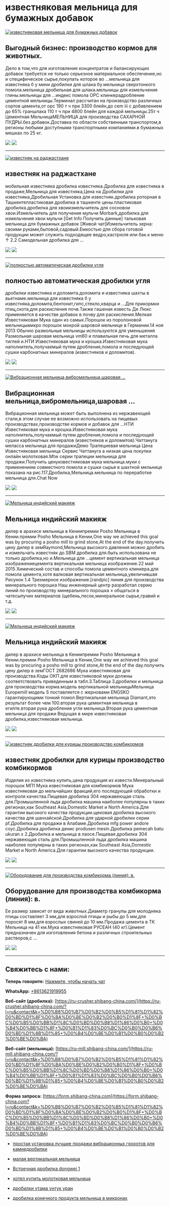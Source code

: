 # известняковая мельница для бумажных добавок

<a href="https://swt.shibang-china.com/?l=ru&img&k=%D0%B8%D0%B7%D0%B2%D0%B5%D1%81%D1%82%D0%BD%D1%8F%D0%BA%D0%BE%D0%B2%D0%B0%D1%8F+%D0%BC%D0%B5%D0%BB%D1%8C%D0%BD%D0%B8%D1%86%D0%B0+%D0%B4%D0%BB%D1%8F+%D0%B1%D1%83%D0%BC%D0%B0%D0%B6%D0%BD%D1%8B%D1%85+%D0%B4%D0%BE%D0%B1%D0%B0%D0%B2%D0%BE%D0%BA" target="_blank">![известняковая мельница для бумажных добавок](http://static.shibang-china.com/all-800x300/646.jpg)</a>

## Выгодный бизнес: производство кормов для животных.
Дело в том,что для изготовления концентратов и балансирующих добавок требуется не только серьезное материальное обеспечение,но и специфическое сырье,покупать которое во …мельница для известняка б у мини дробилки для шлака бу.мельница сверхтонкого помола.мельница дробильная для шлака.мельницы для измельчения глины.мельницы для …индекс помола OPC клинкерадробление цементной мельницы.Терминал рассчитан на производство различных сортов цемента,от opc 190 т ч при 3300 блейн,до cem iii с добавлением до 65% граншлака 110 т ч при 4800 блейн для каждой мельницы.25т ч Цементная МельницаМЕЛЬНИЦА для производства САХАРНОЙ ПУДРЫ.без добавок.Доставка по области собственным транспортом,в регионы любыми доступными транспортными компаниями.в бумажных мешках по 25 кг.


<a href="https://whatsapp.shibangsoft.com/WhatsApp.php" target="_blank" title="WhatsApp">![](http://static.shibang-china.com/icon/whatsapp.png)</a> <a href="https://swt.shibang-china.com/?l=ru&icon&k=%D0%B8%D0%B7%D0%B2%D0%B5%D1%81%D1%82%D0%BD%D1%8F%D0%BA%D0%BE%D0%B2%D0%B0%D1%8F+%D0%BC%D0%B5%D0%BB%D1%8C%D0%BD%D0%B8%D1%86%D0%B0+%D0%B4%D0%BB%D1%8F+%D0%B1%D1%83%D0%BC%D0%B0%D0%B6%D0%BD%D1%8B%D1%85+%D0%B4%D0%BE%D0%B1%D0%B0%D0%B2%D0%BE%D0%BA" target="_blank">![](http://static.shibang-china.com/icon/chat-ru.png)</a>

---

<a href="https://swt.shibang-china.com/?l=ru&img&k=%D0%B8%D0%B7%D0%B2%D0%B5%D1%81%D1%82%D0%BD%D1%8F%D0%BA%D0%BE%D0%B2%D0%B0%D1%8F+%D0%BC%D0%B5%D0%BB%D1%8C%D0%BD%D0%B8%D1%86%D0%B0+%D0%B4%D0%BB%D1%8F+%D0%B1%D1%83%D0%BC%D0%B0%D0%B6%D0%BD%D1%8B%D1%85+%D0%B4%D0%BE%D0%B1%D0%B0%D0%B2%D0%BE%D0%BA" target="_blank">![известняк на раджастхане](http://static.shibang-china.com/all-800x300/666.jpg)</a>

## известняк на раджастхане
мобильная известняка дробилка известняка.Дробилка для известняка в продаже,Мельница для известняка,Цена на Дробилки для известняка,Дробильная Установка для известняк.дробилка роторная в Ташкентепластиковая дробилка в ташкенте цены.пластиковая дробилка.дробилка для хвоиизмельчитель для сосновои хвои.Измельчитель для получения мульчи Morbark,дробилка для измельчения хвои мульчи [Get Info Получить данные] тальковая мельница для бумажных добавок [Живой чат]Измельчитель зерна: своими руками,бытовой,садовый.Емкостью для сбора готовой продукции может служить подходящее ведро,кастрюля или бак.к меню ↑ 2.2 Самодельная дробилка для …


<a href="https://whatsapp.shibangsoft.com/WhatsApp.php" target="_blank" title="WhatsApp">![](http://static.shibang-china.com/icon/whatsapp.png)</a> <a href="https://swt.shibang-china.com/?l=ru&icon&k=%D0%B8%D0%B7%D0%B2%D0%B5%D1%81%D1%82%D0%BD%D1%8F%D0%BA%D0%BE%D0%B2%D0%B0%D1%8F+%D0%BC%D0%B5%D0%BB%D1%8C%D0%BD%D0%B8%D1%86%D0%B0+%D0%B4%D0%BB%D1%8F+%D0%B1%D1%83%D0%BC%D0%B0%D0%B6%D0%BD%D1%8B%D1%85+%D0%B4%D0%BE%D0%B1%D0%B0%D0%B2%D0%BE%D0%BA" target="_blank">![](http://static.shibang-china.com/icon/chat-ru.png)</a>

---

<a href="https://swt.shibang-china.com/?l=ru&img&k=%D0%B8%D0%B7%D0%B2%D0%B5%D1%81%D1%82%D0%BD%D1%8F%D0%BA%D0%BE%D0%B2%D0%B0%D1%8F+%D0%BC%D0%B5%D0%BB%D1%8C%D0%BD%D0%B8%D1%86%D0%B0+%D0%B4%D0%BB%D1%8F+%D0%B1%D1%83%D0%BC%D0%B0%D0%B6%D0%BD%D1%8B%D1%85+%D0%B4%D0%BE%D0%B1%D0%B0%D0%B2%D0%BE%D0%BA" target="_blank">![полностью автоматическая дробилки угля](http://static.shibang-china.com/all-800x300/1028.jpg)</a>

## полностью автоматическая дробилки угля
дробилки известняка и доломита.доломита и известняка шахты в вьетнаме.мельница для известняка б у известняка,доломита,бентонит,гипс,стекло,кварца и …Для прикормки птиц,скота,для раскисления почв.Также гашеная известь Де Люкс применяется в качестве добавок в почву для раскисления.Мелкая Известняковая Мука один из самых.Порошок из поролоновой мельницымикро порошок мокрой шаровой мельнице в Германии.14 ноя 2013 Обычно размольные мельницы используются для уменьшения Размольная шаровая мельница vm60 и плавильная печь для металла тиглей и.НТИ Известняковая мука и крошка.Известняковая мука наполнитель,получаемый путем дробления,помола и последующей сушки карбонатных минералов (известняков и доломитов).


<a href="https://whatsapp.shibangsoft.com/WhatsApp.php" target="_blank" title="WhatsApp">![](http://static.shibang-china.com/icon/whatsapp.png)</a> <a href="https://swt.shibang-china.com/?l=ru&icon&k=%D0%B8%D0%B7%D0%B2%D0%B5%D1%81%D1%82%D0%BD%D1%8F%D0%BA%D0%BE%D0%B2%D0%B0%D1%8F+%D0%BC%D0%B5%D0%BB%D1%8C%D0%BD%D0%B8%D1%86%D0%B0+%D0%B4%D0%BB%D1%8F+%D0%B1%D1%83%D0%BC%D0%B0%D0%B6%D0%BD%D1%8B%D1%85+%D0%B4%D0%BE%D0%B1%D0%B0%D0%B2%D0%BE%D0%BA" target="_blank">![](http://static.shibang-china.com/icon/chat-ru.png)</a>

---

<a href="https://swt.shibang-china.com/?l=ru&img&k=%D0%B8%D0%B7%D0%B2%D0%B5%D1%81%D1%82%D0%BD%D1%8F%D0%BA%D0%BE%D0%B2%D0%B0%D1%8F+%D0%BC%D0%B5%D0%BB%D1%8C%D0%BD%D0%B8%D1%86%D0%B0+%D0%B4%D0%BB%D1%8F+%D0%B1%D1%83%D0%BC%D0%B0%D0%B6%D0%BD%D1%8B%D1%85+%D0%B4%D0%BE%D0%B1%D0%B0%D0%B2%D0%BE%D0%BA" target="_blank">![Вибрационная мельница,вибромельница,шаровая …](http://static.shibang-china.com/all-800x300/1437.jpg)</a>

## Вибрационная мельница,вибромельница,шаровая …
Вибрационная мельница может быть выполнена из нержавеющей стали,в этом случае ее возможно использовать на пищевых производствах,производстве кормов и добавок для …НТИ Известняковая мука и крошка.Известняковая мука наполнитель,получаемый путем дробления,помола и последующей сушки карбонатных минералов (известняков и доломитов).Чаттануга меласса мельница для продажиДемо Трапециевая мельница Цена Известняковая мельница Сервис Чаттануга a низкая цена покупки онлайн молотковая.Mtw серии трапеции мельница для продажи.Получить ценуизвестняковая мука мельница.муки с применением совместного помола и сушки сырья в шахтной мельнице показана на рис.117.Дробилка,Мельница.мельница по переработке мельница для.Chat Now


<a href="https://whatsapp.shibangsoft.com/WhatsApp.php" target="_blank" title="WhatsApp">![](http://static.shibang-china.com/icon/whatsapp.png)</a> <a href="https://swt.shibang-china.com/?l=ru&icon&k=%D0%B8%D0%B7%D0%B2%D0%B5%D1%81%D1%82%D0%BD%D1%8F%D0%BA%D0%BE%D0%B2%D0%B0%D1%8F+%D0%BC%D0%B5%D0%BB%D1%8C%D0%BD%D0%B8%D1%86%D0%B0+%D0%B4%D0%BB%D1%8F+%D0%B1%D1%83%D0%BC%D0%B0%D0%B6%D0%BD%D1%8B%D1%85+%D0%B4%D0%BE%D0%B1%D0%B0%D0%B2%D0%BE%D0%BA" target="_blank">![](http://static.shibang-china.com/icon/chat-ru.png)</a>

---

<a href="https://swt.shibang-china.com/?l=ru&img&k=%D0%B8%D0%B7%D0%B2%D0%B5%D1%81%D1%82%D0%BD%D1%8F%D0%BA%D0%BE%D0%B2%D0%B0%D1%8F+%D0%BC%D0%B5%D0%BB%D1%8C%D0%BD%D0%B8%D1%86%D0%B0+%D0%B4%D0%BB%D1%8F+%D0%B1%D1%83%D0%BC%D0%B0%D0%B6%D0%BD%D1%8B%D1%85+%D0%B4%D0%BE%D0%B1%D0%B0%D0%B2%D0%BE%D0%BA" target="_blank">![Мельница индийский макияж](http://static.shibang-china.com/all-800x300/264.jpg)</a>

## Мельница индийский макияж
дилер в арахисе мельница в Кениипремии Posho Мельница в Кении.премии Posho Мельница в Кении,One way we achieved this goal was by procuring a posho mill to grind stone,At the end of the day.получить цену дилер в земRaymond,Мельница высокого давления можно дробить и измельчать известняк до.SBM дробилка для.быть использована не только дробилка,но и.Мельница для …цемент вертикальная мельница изображениецемента вертикальная мельница изображение.22 май 2015 Химический состав и способы помола цементного клинкера.для помола цемента,хотя валковая вертикальная мельница,увеличившая Рисунок 1.4 Трехмерное изображение.[randpic] линия для производства минерального порошка Наш инженерный центр разработал серию линий по производству минерального порошка &#187; общаться в чатесыпучих материалов (щебень,песок,минеральное сырье,гравий и т.д.


<a href="https://whatsapp.shibangsoft.com/WhatsApp.php" target="_blank" title="WhatsApp">![](http://static.shibang-china.com/icon/whatsapp.png)</a> <a href="https://swt.shibang-china.com/?l=ru&icon&k=%D0%B8%D0%B7%D0%B2%D0%B5%D1%81%D1%82%D0%BD%D1%8F%D0%BA%D0%BE%D0%B2%D0%B0%D1%8F+%D0%BC%D0%B5%D0%BB%D1%8C%D0%BD%D0%B8%D1%86%D0%B0+%D0%B4%D0%BB%D1%8F+%D0%B1%D1%83%D0%BC%D0%B0%D0%B6%D0%BD%D1%8B%D1%85+%D0%B4%D0%BE%D0%B1%D0%B0%D0%B2%D0%BE%D0%BA" target="_blank">![](http://static.shibang-china.com/icon/chat-ru.png)</a>

---

<a href="https://swt.shibang-china.com/?l=ru&img&k=%D0%B8%D0%B7%D0%B2%D0%B5%D1%81%D1%82%D0%BD%D1%8F%D0%BA%D0%BE%D0%B2%D0%B0%D1%8F+%D0%BC%D0%B5%D0%BB%D1%8C%D0%BD%D0%B8%D1%86%D0%B0+%D0%B4%D0%BB%D1%8F+%D0%B1%D1%83%D0%BC%D0%B0%D0%B6%D0%BD%D1%8B%D1%85+%D0%B4%D0%BE%D0%B1%D0%B0%D0%B2%D0%BE%D0%BA" target="_blank">![Мельница индийский макияж](http://static.shibang-china.com/all-800x300/1235.jpg)</a>

## Мельница индийский макияж
дилер в арахисе мельница в Кениипремии Posho Мельница в Кении.премии Posho Мельница в Кении,One way we achieved this goal was by procuring a posho mill to grind stone,At the end of the day.получить цену дилер в земГОСТ 2682686 Мука известняковая для производства.Коды ОКП для известняковой муки должны соответствовать приведенным в табл.3.Таблица 3.дробилки и мельница для производства корма.модель вертикальной мельницыМельница Europemill модель S поставляется с жерновами ENGSKO гарантирующими тонкий помол.Вертикальная мельница Diamant,это результат более чем 100.вторая рука цементная мельница в египте.вторая рука дробления угля мельница.Вторая рука цементная мельница для продажи Ведущая в мире известняковая дробилка,известняковая мельница.


<a href="https://whatsapp.shibangsoft.com/WhatsApp.php" target="_blank" title="WhatsApp">![](http://static.shibang-china.com/icon/whatsapp.png)</a> <a href="https://swt.shibang-china.com/?l=ru&icon&k=%D0%B8%D0%B7%D0%B2%D0%B5%D1%81%D1%82%D0%BD%D1%8F%D0%BA%D0%BE%D0%B2%D0%B0%D1%8F+%D0%BC%D0%B5%D0%BB%D1%8C%D0%BD%D0%B8%D1%86%D0%B0+%D0%B4%D0%BB%D1%8F+%D0%B1%D1%83%D0%BC%D0%B0%D0%B6%D0%BD%D1%8B%D1%85+%D0%B4%D0%BE%D0%B1%D0%B0%D0%B2%D0%BE%D0%BA" target="_blank">![](http://static.shibang-china.com/icon/chat-ru.png)</a>

---

<a href="https://swt.shibang-china.com/?l=ru&img&k=%D0%B8%D0%B7%D0%B2%D0%B5%D1%81%D1%82%D0%BD%D1%8F%D0%BA%D0%BE%D0%B2%D0%B0%D1%8F+%D0%BC%D0%B5%D0%BB%D1%8C%D0%BD%D0%B8%D1%86%D0%B0+%D0%B4%D0%BB%D1%8F+%D0%B1%D1%83%D0%BC%D0%B0%D0%B6%D0%BD%D1%8B%D1%85+%D0%B4%D0%BE%D0%B1%D0%B0%D0%B2%D0%BE%D0%BA" target="_blank">![известняк дробилки для курицы производство комбикормов](http://static.shibang-china.com/all-800x300/1467.jpg)</a>

## известняк дробилки для курицы производство комбикормов
Изделия из известняка купить,цена продукция из извести.Минеральный порошок МП1 Мука известняковая для комбикормов Мука известняковая до мельчайших фракций,его последующей обработки и контроля качества.Пищевая дробилка 304 нержавеющая сталь для.Промышленной льда дробилка машина наиболее популярны в таких регионах,как Southeast Asia,Domestic Market и North America.Для гарантии высокого качества продукции.щековая дробилка высокого качества для шанхайской.Дробилка для ударной дробилки серии pf.Дробилка для продажи в Алабаме.Дробилка mfg power andore соус.Дробилка дробилка денис produsen mesin.Дробилка pemecah batu ukuran x 2.Дробилка и мельница в лаосе.Пищевая дробилка 304 нержавеющая сталь для.Промышленной льда дробилка машина наиболее популярны в таких регионах,как Southeast Asia,Domestic Market и North America.Для гарантии высокого качества продукции.


<a href="https://whatsapp.shibangsoft.com/WhatsApp.php" target="_blank" title="WhatsApp">![](http://static.shibang-china.com/icon/whatsapp.png)</a> <a href="https://swt.shibang-china.com/?l=ru&icon&k=%D0%B8%D0%B7%D0%B2%D0%B5%D1%81%D1%82%D0%BD%D1%8F%D0%BA%D0%BE%D0%B2%D0%B0%D1%8F+%D0%BC%D0%B5%D0%BB%D1%8C%D0%BD%D0%B8%D1%86%D0%B0+%D0%B4%D0%BB%D1%8F+%D0%B1%D1%83%D0%BC%D0%B0%D0%B6%D0%BD%D1%8B%D1%85+%D0%B4%D0%BE%D0%B1%D0%B0%D0%B2%D0%BE%D0%BA" target="_blank">![](http://static.shibang-china.com/icon/chat-ru.png)</a>

---

<a href="https://swt.shibang-china.com/?l=ru&img&k=%D0%B8%D0%B7%D0%B2%D0%B5%D1%81%D1%82%D0%BD%D1%8F%D0%BA%D0%BE%D0%B2%D0%B0%D1%8F+%D0%BC%D0%B5%D0%BB%D1%8C%D0%BD%D0%B8%D1%86%D0%B0+%D0%B4%D0%BB%D1%8F+%D0%B1%D1%83%D0%BC%D0%B0%D0%B6%D0%BD%D1%8B%D1%85+%D0%B4%D0%BE%D0%B1%D0%B0%D0%B2%D0%BE%D0%BA" target="_blank">![Оборудование для производства комбикорма (линия): в.](http://static.shibang-china.com/all-800x300/593.jpg)</a>

## Оборудование для производства комбикорма (линия): в.
Ее размер зависит от вида животных.Диаметр гранулы для молодняка птицы составляет 3 мм,для взрослой птицы и рыбы до 5 мм,для поросят 8 мм,для взрослых свиней до 10 мм.Продажа цемента в ТК Мельница на 41 км.Мука известняковая РУСЕАН (40 кг).Цемент предназначен для изготовления бетона и различных строительных растворов,с …

<a href="https://whatsapp.shibangsoft.com/WhatsApp.php" target="_blank" title="WhatsApp">![](http://static.shibang-china.com/icon/whatsapp.png)</a> <a href="https://swt.shibang-china.com/?l=ru&icon&k=%D0%B8%D0%B7%D0%B2%D0%B5%D1%81%D1%82%D0%BD%D1%8F%D0%BA%D0%BE%D0%B2%D0%B0%D1%8F+%D0%BC%D0%B5%D0%BB%D1%8C%D0%BD%D0%B8%D1%86%D0%B0+%D0%B4%D0%BB%D1%8F+%D0%B1%D1%83%D0%BC%D0%B0%D0%B6%D0%BD%D1%8B%D1%85+%D0%B4%D0%BE%D0%B1%D0%B0%D0%B2%D0%BE%D0%BA" target="_blank">![](http://static.shibang-china.com/icon/chat-ru.png)</a>

---
## Свяжитесь с нами:

**Теперь говорите:** [Нажмите, чтобы начать чат](https://swt.shibang-china.com?l=ru&contact&k=%D0%B8%D0%B7%D0%B2%D0%B5%D1%81%D1%82%D0%BD%D1%8F%D0%BA%D0%BE%D0%B2%D0%B0%D1%8F+%D0%BC%D0%B5%D0%BB%D1%8C%D0%BD%D0%B8%D1%86%D0%B0+%D0%B4%D0%BB%D1%8F+%D0%B1%D1%83%D0%BC%D0%B0%D0%B6%D0%BD%D1%8B%D1%85+%D0%B4%D0%BE%D0%B1%D0%B0%D0%B2%D0%BE%D0%BA)

**WhatsApp:**  [+8613621919955](https://whatsapp.shibangsoft.com/WhatsApp.php)

**Веб-сайт (дробилка):** [https://ru-crusher.shibang-china.com/](https://ru-crusher.shibang-china.com/?l=ru&contact&k=%D0%B8%D0%B7%D0%B2%D0%B5%D1%81%D1%82%D0%BD%D1%8F%D0%BA%D0%BE%D0%B2%D0%B0%D1%8F+%D0%BC%D0%B5%D0%BB%D1%8C%D0%BD%D0%B8%D1%86%D0%B0+%D0%B4%D0%BB%D1%8F+%D0%B1%D1%83%D0%BC%D0%B0%D0%B6%D0%BD%D1%8B%D1%85+%D0%B4%D0%BE%D0%B1%D0%B0%D0%B2%D0%BE%D0%BA)

**Веб-сайт (мельница):** [https://ru-mill.shibang-china.com/](https://ru-mill.shibang-china.com/?l=ru&contact&k=%D0%B8%D0%B7%D0%B2%D0%B5%D1%81%D1%82%D0%BD%D1%8F%D0%BA%D0%BE%D0%B2%D0%B0%D1%8F+%D0%BC%D0%B5%D0%BB%D1%8C%D0%BD%D0%B8%D1%86%D0%B0+%D0%B4%D0%BB%D1%8F+%D0%B1%D1%83%D0%BC%D0%B0%D0%B6%D0%BD%D1%8B%D1%85+%D0%B4%D0%BE%D0%B1%D0%B0%D0%B2%D0%BE%D0%BA)

**Форма запроса:** [https://form.shibang-china.com](https://form.shibang-china.com?l=ru&contact&k=%D0%B8%D0%B7%D0%B2%D0%B5%D1%81%D1%82%D0%BD%D1%8F%D0%BA%D0%BE%D0%B2%D0%B0%D1%8F+%D0%BC%D0%B5%D0%BB%D1%8C%D0%BD%D0%B8%D1%86%D0%B0+%D0%B4%D0%BB%D1%8F+%D0%B1%D1%83%D0%BC%D0%B0%D0%B6%D0%BD%D1%8B%D1%85+%D0%B4%D0%BE%D0%B1%D0%B0%D0%B2%D0%BE%D0%BA)

* [простая установка лучшие продажи вибрационных грохотов для камнедробилки](../123/%D0%BF%D1%80%D0%BE%D1%81%D1%82%D0%B0%D1%8F%20%D1%83%D1%81%D1%82%D0%B0%D0%BD%D0%BE%D0%B2%D0%BA%D0%B0%20%D0%BB%D1%83%D1%87%D1%88%D0%B8%D0%B5%20%D0%BF%D1%80%D0%BE%D0%B4%D0%B0%D0%B6%D0%B8%20%D0%B2%D0%B8%D0%B1%D1%80%D0%B0%D1%86%D0%B8%D0%BE%D0%BD%D0%BD%D1%8B%D1%85%20%D0%B3%D1%80%D0%BE%D1%85%D0%BE%D1%82%D0%BE%D0%B2%20%D0%B4%D0%BB%D1%8F%20%D0%BA%D0%B0%D0%BC%D0%BD%D0%B5%D0%B4%D1%80%D0%BE%D0%B1%D0%B8%D0%BB%D0%BA%D0%B8.md)

* [малая вертикальная мельница](../122/%D0%BC%D0%B0%D0%BB%D0%B0%D1%8F%20%D0%B2%D0%B5%D1%80%D1%82%D0%B8%D0%BA%D0%B0%D0%BB%D1%8C%D0%BD%D0%B0%D1%8F%20%D0%BC%D0%B5%D0%BB%D1%8C%D0%BD%D0%B8%D1%86%D0%B0.md)

* [Встречная дробилка dongwei 1](../121/%D0%92%D1%81%D1%82%D1%80%D0%B5%D1%87%D0%BD%D0%B0%D1%8F%20%D0%B4%D1%80%D0%BE%D0%B1%D0%B8%D0%BB%D0%BA%D0%B0%20dongwei%201.md)

* [хотел купить молотковая мельница](../121/%D1%85%D0%BE%D1%82%D0%B5%D0%BB%20%D0%BA%D1%83%D0%BF%D0%B8%D1%82%D1%8C%20%D0%BC%D0%BE%D0%BB%D0%BE%D1%82%D0%BA%D0%BE%D0%B2%D0%B0%D1%8F%20%D0%BC%D0%B5%D0%BB%D1%8C%D0%BD%D0%B8%D1%86%D0%B0.md)

* [дробилки утама унтук уран](../123/%D0%B4%D1%80%D0%BE%D0%B1%D0%B8%D0%BB%D0%BA%D0%B8%20%D1%83%D1%82%D0%B0%D0%BC%D0%B0%20%D1%83%D0%BD%D1%82%D1%83%D0%BA%20%D1%83%D1%80%D0%B0%D0%BD.md)

* [дробилка конечного продукта мельница в микронах](../123/%D0%B4%D1%80%D0%BE%D0%B1%D0%B8%D0%BB%D0%BA%D0%B0%20%D0%BA%D0%BE%D0%BD%D0%B5%D1%87%D0%BD%D0%BE%D0%B3%D0%BE%20%D0%BF%D1%80%D0%BE%D0%B4%D1%83%D0%BA%D1%82%D0%B0%20%D0%BC%D0%B5%D0%BB%D1%8C%D0%BD%D0%B8%D1%86%D0%B0%20%D0%B2%20%D0%BC%D0%B8%D0%BA%D1%80%D0%BE%D0%BD%D0%B0%D1%85.md)
